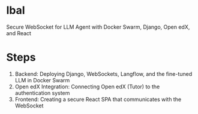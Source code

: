 # Ibal
Secure WebSocket for LLM Agent with Docker Swarm, Django, Open edX, and React
# Steps
1.	Backend: Deploying Django, WebSockets, Langflow, and the fine-tuned LLM in Docker Swarm
2.	Open edX Integration: Connecting Open edX (Tutor) to the authentication system
3.	Frontend: Creating a secure React SPA that communicates with the WebSocket
